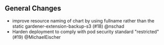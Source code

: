 ## General Changes

* improve resource naming of chart by using fullname rather than the static gardener-extension-backup-s3 (#18) @nschad
* Harden deployment to comply with pod security standard "restricted" (#19) @MichaelEischer
